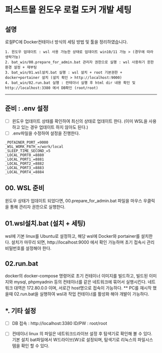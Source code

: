 # 퍼스트몰 윈도우 로컬 도커 개발 세팅

## 설명

로컬PC에 Docker컨테이너 방식의 세팅 방법 및 툴을 정리하였습니다.

```
1. 윈도우 업데이트 : wsl 사용 가능한 상태로 업데이트 win10/11 가능 > (경우에 따라 생략가능)
2. bat_win/00.prepare_for_admin.bat 관리자 권한으로 실행 : wsl 사용하기 윈한 환경 설정 + 재부팅
3. bat_win/01.wsl설치.bat 실행 : wsl 설치 + root 기본권한 + docker+portainer 설치 (설치 확인 > http://localhost:9000)
4. bat_win/02.run.bat 실행 : 컨테이너 실행 후 html dir 내용 확인 및 http://localhost:3380 에서 DB확인 (root/root)
```

***

## 준비 : .env 설정
- [ ] 윈도우 업데이트 상태를 확인하여 최신의 상태로 업데이트 한다. (이미 WSL을 사용하고 있는 경우 업데이트 하지 않아도 된다.)
- [ ] .env파일을 수정하여 설정을 진행한다.

```
_POTAINER_PORT_=9000
_WSL_WORK_PATH_=/work/local
_SLEEP_TIME_SECOND_=5
_LOCAL_PORT0_=8880
_LOCAL_PORT1_=8881
_LOCAL_PORT2_=8882
_LOCAL_PORT3_=8883
_LOCAL_PORT4_=8884
```

## 00. WSL 준비

윈도우 상태가 업데이트 되었다면, 00.prepare_for_admin.bat 파일을 마우스 우클릭을 통해 관리자 권한으로 실행한다.

## 01.wsl설치.bat (설치 + 세팅)

wsl에 기본 linux를 Ubuntu로 설정하고, 해당 wsl에 Docker와 portainer를 설치한다.
설치가 마무리 되면, http://localhost:9000 에서 확인 가능하며 초기 접속시 관리 비밀번호를 설정해야 한다.

## 02.run.bat

docker의 docker-compose 명령어로 초기 컨테이너 이미지를 빌드하고, 빌드된 이미지와 mysql, phpmyadnin 등의 컨테이너를 같은 네트워크에 묶어서 실행시킨다.
네트워크 대역은 172.80.0.0 이며, 서로간 host명으로 접속이 가능하다.
** PC를 재시작 했을때 02.run.bat을 실행하여 wsl과 작업 컨테이너를 활성화 해야 개발이 가능하다.


## *. 기타 설정
- [ ] DB 접속 : http://localhost:3380 ID/PW : root/root
- [ ] 컨테이너 linux 의 파일은 네트워크드라이브 설정 후 탐색기로 확인해 볼 수 있다. 기본 설치 bat파일에서 W드라이브(W:)로 설정되며, 탐색기로 리눅스의 파일시스템을 확인 할 수 있다.

